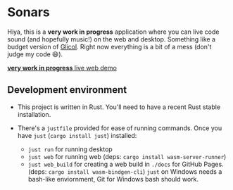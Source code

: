 # Sonars

Hiya, this is a __very work in progress__ application where you can live code sound (and hopefully music!) on the web and desktop. Something like a budget version of [Glicol](https://glicol.org/). Right now everything is a bit of a mess (don't judge my code 😄). 


[__very work in progress__ live web demo](https://jakkos.dev/sonars)



## Development environment

* This project is written in Rust. You'll need to have a recent Rust stable installation.

* There's a `justfile` provided for ease of running commands. Once you have `just` (`cargo install just`) installed:
    * `just run` for running desktop
    * `just web` for running web (deps: `cargo install wasm-server-runner`)
    * `just web_build` for creating a web build in `./docs` for GitHub Pages. (deps: `cargo install wasm-bindgen-cli`)
    `just` on Windows needs a bash-like enviornment, Git for Windows bash should work.
